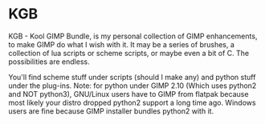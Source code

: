 # KGB
KGB - Kool GIMP Bundle, is my personal collection of GIMP enhancements, to make GIMP do what I wish with it. It may be a series of brushes, a collection of lua scripts or scheme scripts, or maybe even a bit of C. The possibilities are endless.

You'll find scheme stuff under scripts (should I make any) and python stuff under the plug-ins. Note: for python under GIMP 2.10 (Which uses python2 and NOT python3), GNU/Linux users have to GIMP from flatpak because most likely your distro dropped python2 support a long time ago. Windows users are fine because GIMP installer bundles python2 with it.
